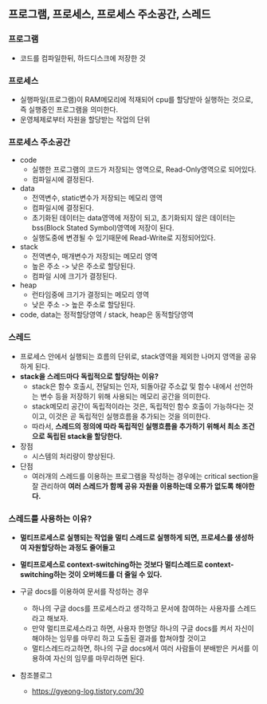 ## 프로그램, 프로세스, 프로세스 주소공간, 스레드
### 프로그램
- 코드를 컴파일한뒤, 하드디스크에 저장한 것

### 프로세스
- 실행파일(프로그램)이 RAM메모리에 적재되어 cpu를 할당받아 실행하는 것으로, 즉 실행중인 프로그램을 의미한다.
- 운영체제로부터 자원을 할당받는 작업의 단위 

### 프로세스 주소공간
- code 
  - 실행한 프로그램의 코드가 저장되는 영역으로, Read-Only영역으로 되어있다.
  - 컴파일시에 결정된다.
- data
  - 전역변수, static변수가 저장되는 메모리 영역
  - 컴파일시에 결정된다.
  - 초기화된 데이터는 data영역에 저장이 되고, 초기화되지 않은 데이터는 bss(Block Stated Symbol)영역에 저장이 된다.
  - 실행도중에 변경될 수 있기때문에 Read-Write로 지정되어있다.
- stack
  - 전역변수, 매개변수가 저장되는 메모리 영역
  - 높은 주소 -> 낮은 주소로 할당된다.
  - 컴파일 시에 크기가 결정된다.
- heap
  - 런타임중에 크기가 결정되는 메모리 영역
  - 낮은 주소 -> 높은 주소로 할당된다.
- code, data는 정적할당영역 / stack, heap은 동적할당영역


### 스레드
- 프로세스 안에서 실행되는 흐름의 단위로, stack영역을 제외한 나머지 영역을 공유하게 된다.
- **stack을 스레드마다 독립적으로 할당하는 이유?**
  - stack은 함수 호출시, 전달되는 인자, 되돌아갈 주소값 및 함수 내에서 선언하는 변수 등을 저장하기 위해 사용되는 메모리 공간을 의미한다.
  - stack메모리 공간이 독립적이라는 것은, 독립적인 함수 호출이 가능하다는 것이고, 이것은 곧 독립적인 실행흐름을 추가되는 것을 의미한다.
  - 따라서, **스레드의 정의에 따라 독립적인 실행흐름을 추가하기 위해서 최소 조건으로 독립된 stack을 할당한다.**
- 장점 
  - 시스템의 처리량이 향상된다.
- 단점
  - 여러개의 스레드를 이용하는 프로그램을 작성하는 경우에는 critical section을 잘 관리하여 **여러 스레드가 함꼐 공유 자원을 이용하는데 오류가 없도록 해야한다.**

### 스레드를 사용하는 이유?
- **멀티프로세스로 실행되는 작업을 멀티 스레드로 실행하게 되면, 프로세스를 생성하여 자원할당하는 과정도 줄어들고**
- **멀티프로세스로 context-switching하는 것보다 멀티스레드로 context-switching하는 것이 오버헤드를 더 줄일 수 있다.**

- 구글 docs를 이용하여 문서를 작성하는 경우
  - 하나의 구글 docs를 프로세스라고 생각하고 문서에 참여하는 사용자를 스레드라고 해보자.
  - 만약 멀티프로세스라고 하면, 사용자 한명당 하나의 구글 docs를 켜서 자신이 해야하는 임무를 마무리 하고 도출된 결과를 합쳐야할 것이고
  - 멀티스레드라고하면, 하나의 구글 docs에서 여러 사람들이 분배받은 커서를 이용하여 자신의 임무를 마무리하면 된다.

- 참조블로그
    - https://gyeong-log.tistory.com/30